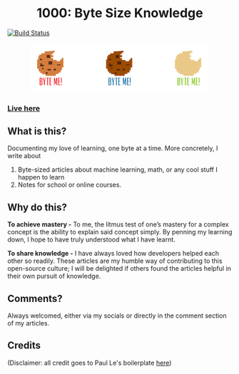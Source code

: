 <h1 align="center">1000: Byte Size Knowledge </h1>

[![Build Status](https://travis-ci.org/larrylawl/larrylawl.github.io.svg?branch=master)](https://travis-ci.org/larrylawl/larrylawl.github.io)

<p align="center">
  <img src="/assets/img/byte.png" width="400"/>
</p>
<h3>
    <a href="https://larrylawl.github.io/">Live here</a>
  </h3>

## What is this?

Documenting my love of learning, one byte at a time. More concretely, I write about 
1. Byte-sized articles about machine learning, math, or any cool stuff I happen to learn
2. Notes for school or online courses.

## Why do this?
**To achieve mastery -** To me, the litmus test of one’s mastery for a complex concept is the ability to explain said concept simply. By penning my learning down, I hope to have truly understood what I have learnt.

**To share knowledge -** I have always loved how developers helped each other so readily. These articles are my humble way of contributing to this open-source culture; I will be delighted if others found the articles helpful in their own pursuit of knowledge.

## Comments?
Always welcomed, either via my socials or directly in the comment section of my articles.

## Credits
(Disclaimer: all credit goes to Paul Le's boilerplate [here](https://github.com/LeNPaul/Lagrange))
